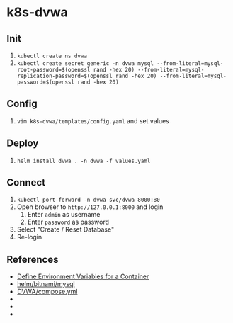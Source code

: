 # k8s-dvwa

## Init
1. `kubectl create ns dvwa`
1. `kubectl create secret generic -n dvwa mysql --from-literal=mysql-root-password=$(openssl rand -hex 20) --from-literal=mysql-replication-password=$(openssl rand -hex 20) --from-literal=mysql-password=$(openssl rand -hex 20)`

## Config
1. `vim k8s-dvwa/templates/config.yaml` and set values

## Deploy
1. `helm install dvwa . -n dvwa -f values.yaml`

## Connect
1. `kubectl port-forward -n dvwa svc/dvwa 8000:80`
1. Open browser to `http://127.0.0.1:8000` and login
    1. Enter `admin` as username
    1. Enter `password` as password
1. Select "Create / Reset Database"
1. Re-login

## References
* [Define Environment Variables for a Container](https://kubernetes.io/docs/tasks/inject-data-application/define-environment-variable-container/)
* [helm/bitnami/mysql](https://artifacthub.io/packages/helm/bitnami/mysql)
* [DVWA/compose.yml](https://github.com/digininja/DVWA/blob/123256873d226f8b71535366fd05807ab6ad1af4/compose.yml)
* []()
* []()
* []()
